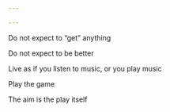 ```yaml
---

---
```


Do not expect to “get” anything 

Do not expect to be better 

Live as if you listen to music, or you play music 

Play the game 

The aim is the play itself 